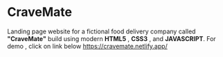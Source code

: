# CraveMate

Landing page website for a fictional food delivery company  called **"CraveMate"** build using modern **HTML5** , **CSS3** ,  and **JAVASCRIPT**.
For demo , click on link below
https://cravemate.netlify.app/


